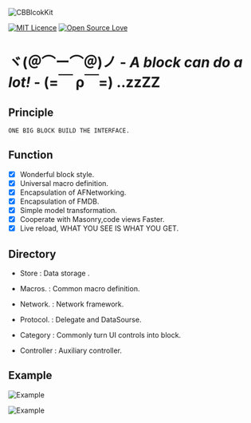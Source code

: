 ![CBBlcokKit](http://ww4.sinaimg.cn/large/65e4f1e6gw1f74n6ilkz8j21av093ac2.jpg)

[![MIT Licence](https://badges.frapsoft.com/os/mit/mit.svg?v=102)](https://opensource.org/licenses/mit-license.php) [![Open Source Love](https://badges.frapsoft.com/os/v2/open-source.svg?v=102)](https://github.com/ellerbrock/open-source-badge/)

# ヾ(＠⌒ー⌒＠)ノ - *A block can do a lot!* - (=￣ ρ￣=) ..zzZZ

## Principle

```
ONE BIG BLOCK BUILD THE INTERFACE.
```

## Function

- [x] Wonderful block style.
- [x] Universal macro definition.
- [x] Encapsulation of AFNetworking.
- [x] Encapsulation of FMDB.
- [x] Simple model transformation.
- [x] Cooperate with Masonry,code views Faster.
- [x] Live reload, WHAT YOU SEE IS WHAT YOU GET.

## Directory

- Store      : Data storage .

- Macros.    : Common macro definition.

- Network.   : Network framework.

- Protocol.  : Delegate and DataSourse.

- Category   : Commonly turn UI controls into block.

- Controller : Auxiliary controller.

## Example

![Example](http://ww1.sinaimg.cn/large/65e4f1e6gw1f74tf36espj20wq0dzjvg.jpg)

![Example](http://ww1.sinaimg.cn/large/65e4f1e6gw1f74u45med8j20zk2534qf.jpg)

